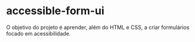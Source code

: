 # accessible-form-ui
O objetivo do projeto é aprender, além do HTML e CSS, a criar formulários focado em acessibilidade.
